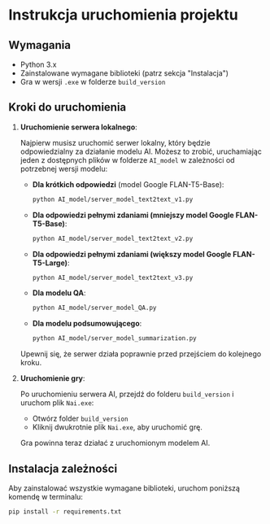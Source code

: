 # Instrukcja uruchomienia projektu

## Wymagania

- Python 3.x
- Zainstalowane wymagane biblioteki (patrz sekcja "Instalacja")
- Gra w wersji `.exe` w folderze `build_version`

## Kroki do uruchomienia

1. **Uruchomienie serwera lokalnego**:
   
   Najpierw musisz uruchomić serwer lokalny, który będzie odpowiedzialny za działanie modelu AI. Możesz to zrobić, uruchamiając jeden z dostępnych plików w folderze `AI_model` w zależności od potrzebnej wersji modelu:

   - **Dla krótkich odpowiedzi** (model Google FLAN-T5-Base):
     ```bash
     python AI_model/server_model_text2text_v1.py
     ```
   
   - **Dla odpowiedzi pełnymi zdaniami (mniejszy model Google FLAN-T5-Base)**:
     ```bash
     python AI_model/server_model_text2text_v2.py
     ```
   
   - **Dla odpowiedzi pełnymi zdaniami (większy model Google FLAN-T5-Large)**:
     ```bash
     python AI_model/server_model_text2text_v3.py
     ```
   
   - **Dla modelu QA**:
     ```bash
     python AI_model/server_model_QA.py
     ```
   
   - **Dla modelu podsumowującego**:
     ```bash
     python AI_model/server_model_summarization.py
     ```

   Upewnij się, że serwer działa poprawnie przed przejściem do kolejnego kroku.

2. **Uruchomienie gry**:

   Po uruchomieniu serwera AI, przejdź do folderu `build_version` i uruchom plik `Nai.exe`:

   - Otwórz folder `build_version`
   - Kliknij dwukrotnie plik `Nai.exe`, aby uruchomić grę.

   Gra powinna teraz działać z uruchomionym modelem AI.

## Instalacja zależności

Aby zainstalować wszystkie wymagane biblioteki, uruchom poniższą komendę w terminalu:

```bash
pip install -r requirements.txt
```
